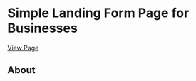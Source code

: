# Simple Landing Form Page for Businesses

[View Page](https://amrdesai.github.io/simple-landing-form/)

## About
